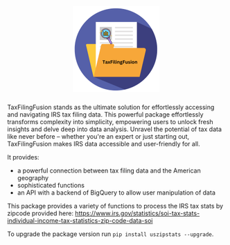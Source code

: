 <h1 align="center">
<img src="https://raw.githubusercontent.com/vrathi101/uszipstats/main/TaxFilingFusion.png" alt="Project Logo" height="200" width="200" style="display: inline-block;">
</h1><be>

TaxFilingFusion stands as the ultimate solution for effortlessly accessing and navigating IRS tax filing data. This powerful package effortlessly transforms complexity into simplicity, empowering users to unlock fresh insights and delve deep into data analysis. Unravel the potential of tax data like never before – whether you're an expert or just starting out, TaxFilingFusion makes IRS data accessible and user-friendly for all.


It provides:
- a powerful connection between tax filing data and the American geography
- sophisticated functions
- an API with a backend of BigQuery to allow user manipulation of data


This package provides a variety of functions to process the IRS tax stats by zipcode provided here: https://www.irs.gov/statistics/soi-tax-stats-individual-income-tax-statistics-zip-code-data-soi

To upgrade the package version run `pip install uszipstats --upgrade`.

